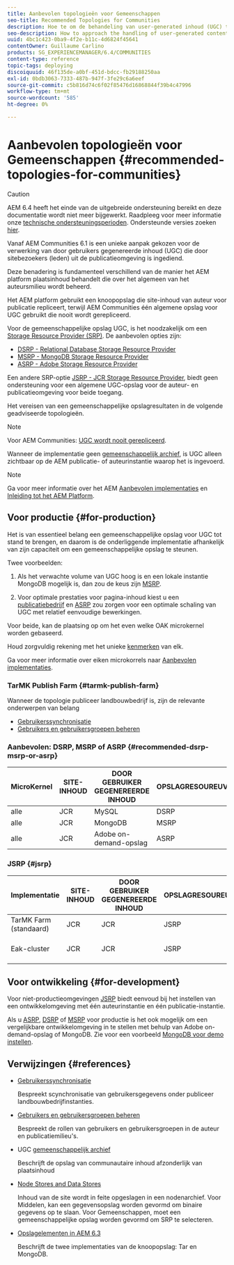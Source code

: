 ```yaml
---
title: Aanbevolen topologieën voor Gemeenschappen
seo-title: Recommended Topologies for Communities
description: Hoe te om de behandeling van user-generated inhoud (UGC) te benaderen
seo-description: How to approach the handling of user-generated content (UGC)
uuid: 4bc1c423-0ba9-4f2e-b11c-4d6824f45641
contentOwner: Guillaume Carlino
products: SG_EXPERIENCEMANAGER/6.4/COMMUNITIES
content-type: reference
topic-tags: deploying
discoiquuid: 46f135de-a0bf-451d-bdcc-fb29188250aa
exl-id: 0bdb3063-7333-487b-947f-3fe29c6a6eef
source-git-commit: c5b816d74c6f02f85476d16868844f39b4c47996
workflow-type: tm+mt
source-wordcount: '585'
ht-degree: 0%

---
```


# Aanbevolen topologieën voor Gemeenschappen {#recommended-topologies-for-communities}

>[!CAUTION]
>
>AEM 6.4 heeft het einde van de uitgebreide ondersteuning bereikt en deze documentatie wordt niet meer bijgewerkt. Raadpleeg voor meer informatie onze [technische ondersteuningsperioden](https://helpx.adobe.com/support/programs/eol-matrix.html). Ondersteunde versies zoeken [hier](https://experienceleague.adobe.com/docs/).

Vanaf AEM Communities 6.1 is een unieke aanpak gekozen voor de verwerking van door gebruikers gegenereerde inhoud (UGC) die door sitebezoekers (leden) uit de publicatieomgeving is ingediend.

Deze benadering is fundamenteel verschillend van de manier het AEM platform plaatsinhoud behandelt die over het algemeen van het auteursmilieu wordt beheerd.

Het AEM platform gebruikt een knoopopslag die site-inhoud van auteur voor publicatie repliceert, terwijl AEM Communities één algemene opslag voor UGC gebruikt die nooit wordt gerepliceerd.

Voor de gemeenschappelijke opslag UGC, is het noodzakelijk om een [Storage Resource Provider (SRP)](working-with-srp.md). De aanbevolen opties zijn:

* [DSRP - Relational Database Storage Resource Provider](dsrp.md)
* [MSRP - MongoDB Storage Resource Provider](msrp.md)
* [ASRP - Adobe Storage Resource Provider](asrp.md)

Een andere SRP-optie [JSRP - JCR Storage Resource Provider](jsrp.md), biedt geen ondersteuning voor een algemene UGC-opslag voor de auteur- en publicatieomgeving voor beide toegang.

Het vereisen van een gemeenschappelijke opslagresultaten in de volgende geadviseerde topologieën.

>[!NOTE]
>
>Voor AEM Communities: [UGC wordt nooit gerepliceerd](working-with-srp.md#ugc-never-replicated).
>
>Wanneer de implementatie geen [gemeenschappelijk archief](working-with-srp.md), is UGC alleen zichtbaar op de AEM publicatie- of auteurinstantie waarop het is ingevoerd.

>[!NOTE]
>
>Ga voor meer informatie over het AEM [Aanbevolen implementaties](../../help/sites-deploying/recommended-deploys.md) en [Inleiding tot het AEM Platform](../../help/sites-deploying/data-store-config.md).

## Voor productie {#for-production}

Het is van essentieel belang een gemeenschappelijke opslag voor UGC tot stand te brengen, en daarom is de onderliggende implementatie afhankelijk van zijn capaciteit om een gemeenschappelijke opslag te steunen.

Twee voorbeelden:

1) Als het verwachte volume van UGC hoog is en een lokale instantie MongoDB mogelijk is, dan zou de keus zijn [MSRP](msrp.md).

2) Voor optimale prestaties voor pagina-inhoud kiest u een [publicatiebedrijf](../../help/sites-deploying/recommended-deploys.md#tarmk-farm) en [ASRP](asrp.md) zou zorgen voor een optimale schaling van UGC met relatief eenvoudige bewerkingen.

Voor beide, kan de plaatsing op om het even welke OAK microkernel worden gebaseerd.

Houd zorgvuldig rekening met het unieke [kenmerken](working-with-srp.md#characteristics-of-srp-options) van elk.

Ga voor meer informatie over eiken microkorrels naar [Aanbevolen implementaties](../../help/sites-deploying/recommended-deploys.md).

### TarMK Publish Farm {#tarmk-publish-farm}

Wanneer de topologie publiceer landbouwbedrijf is, zijn de relevante onderwerpen van belang

* [Gebruikerssynchronisatie](sync.md)
* [Gebruikers en gebruikersgroepen beheren](users.md)

### Aanbevolen: DSRP, MSRP of ASRP {#recommended-dsrp-msrp-or-asrp}

| MicroKernel | SITE-INHOUD | DOOR GEBRUIKER GEGENEREERDE INHOUD | OPSLAGRESOUREUVERLENER | ALGEMENE OPSLAG |
|-------------|------------------------|----------------------------------|---------------------------|---------------|
| alle | JCR | MySQL | DSRP | Ja |
| alle | JCR | MongoDB | MSRP | Ja |
| alle | JCR | Adobe on-demand-opslag | ASRP | Ja |

### JSRP {#jsrp}


| Implementatie | SITE-INHOUD | DOOR GEBRUIKER GEGENEREERDE INHOUD | OPSLAGRESOUREUVERLENER | ALGEMENE OPSLAG |
|----------------------|------------------------|----------------------------------|---------------------------|---------------------------------|
| TarMK Farm (standaard) | JCR | JCR | JSRP | Nee |
| Eak-cluster | JCR | JCR | JSRP | Alleen voor publicatie-omgeving |

## Voor ontwikkeling {#for-development}

Voor niet-productieomgevingen [JSRP](jsrp.md) biedt eenvoud bij het instellen van een ontwikkelomgeving met één auteurinstantie en één publicatie-instantie.

Als u [ASRP](asrp.md), [DSRP](dsrp.md) of [MSRP](msrp.md) voor productie is het ook mogelijk om een vergelijkbare ontwikkelomgeving in te stellen met behulp van Adobe on-demand-opslag of MongoDB. Zie voor een voorbeeld [MongoDB voor demo instellen](demo-mongo.md).

## Verwijzingen {#references}

* [Gebruikerssynchronisatie](sync.md)

   Bespreekt scynchronisatie van gebruikersgegevens onder publiceer landbouwbedrijfinstanties.

* [Gebruikers en gebruikersgroepen beheren](users.md)

   Bespreekt de rollen van gebruikers en gebruikersgroepen in de auteur en publicatiemilieu&#39;s.

* UGC [gemeenschappelijk archief](working-with-srp.md)

   Beschrijft de opslag van communautaire inhoud afzonderlijk van plaatsinhoud

* [Node Stores and Data Stores](../../help/sites-deploying/data-store-config.md)

   Inhoud van de site wordt in feite opgeslagen in een nodenarchief. Voor Middelen, kan een gegevensopslag worden gevormd om binaire gegevens op te slaan. Voor Gemeenschappen, moet een gemeenschappelijke opslag worden gevormd om SRP te selecteren.

* [Opslagelementen in AEM 6.3](../../help/sites-deploying/storage-elements-in-aem-6.md)

   Beschrijft de twee implementaties van de knoopopslag: Tar en MongoDB.
